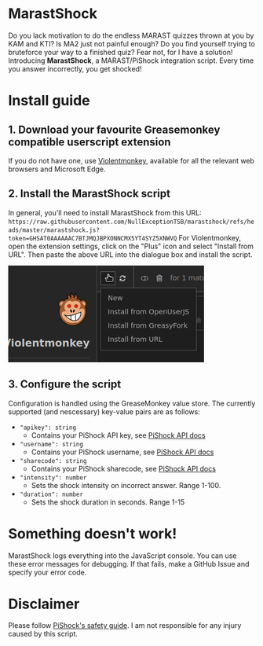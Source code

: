 # MarastShock
Do you lack motivation to do the endless MARAST quizzes thrown at you by KAM and KTI? Is MA2 just not painful enough? Do you find yourself trying to bruteforce your way to a finished quiz?
Fear not, for I have a solution! Introducing **MarastShock**, a MARAST/PiShock integration script. Every time you answer incorrectly, you get shocked!

# Install guide
## 1. Download your favourite Greasemonkey compatible userscript extension
  If you do not have one, use [Violentmonkey](https://violentmonkey.github.io/), available for all the relevant web browsers and Microsoft Edge.
## 2. Install the MarastShock script
  In general, you'll need to install MarastShock from this URL: `https://raw.githubusercontent.com/NullExceptionTSB/marastshock/refs/heads/master/marastshock.js?token=GHSAT0AAAAAAC7BTJMQJBPXONNCMX5YT4SYZ5XNWVQ`
  For Violentmonkey, open the extension settings, click on the "Plus" icon and select "Install from URL". Then paste the above URL into the dialogue box and install the script.
  
  ![Violentmonkey install instructions](https://github.com/NullExceptionTSB/marastshock/blob/master/media/man1.png?raw=true)
## 3. Configure the script
  Configuration is handled using the GreaseMonkey value store. The currently supported (and nescessary) key-value pairs are as follows:
  - `"apikey": string`
    - Contains your PiShock API key, see [PiShock API docs](https://apidocs.pishock.com/#header-disclaimer)
  - `"username": string`
    - Contains your PiShock username, see [PiShock API docs](https://apidocs.pishock.com/#header-disclaimer)
  - `"sharecode": string`
    - Contains your PiShock sharecode, see [PiShock API docs](https://apidocs.pishock.com/#header-disclaimer)
  - `"intensity": number`
    - Sets the shock intensity on incorrect answer. Range 1-100.
  - `"duration": number`
    - Sets the shock duration in seconds. Range 1-15

# Something doesn't work!
  MarastShock logs everything into the JavaScript console. You can use these error messages for debugging. If that fails, make a GitHub Issue and specify your error code.

# Disclaimer
  Please follow [PiShock's safety guide](https://pishock.com/). I am not responsible for any injury caused by this script.
